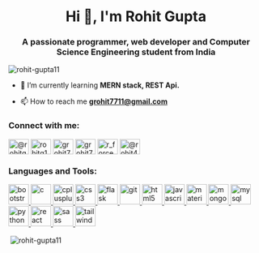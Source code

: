 <h1 align="center">Hi 👋, I'm Rohit Gupta</h1>
<h3 align="center">A passionate programmer, web developer and Computer Science Engineering student from India</h3>

<p align="left"> <img src="https://komarev.com/ghpvc/?username=rohit-gupta11&label=Profile%20views&color=0e75b6&style=flat" alt="rohit-gupta11" /> </p>

- 🌱 I’m currently learning **MERN stack, REST Api.**

- 📫 How to reach me **grohit7711@gmail.com**

<h3 align="left">Connect with me:</h3>
<p align="left">
<a href="https://dev.to/@rohitgupta11" target="blank"><img align="center" src="https://cdn.jsdelivr.net/npm/simple-icons@3.0.1/icons/dev-dot-to.svg" alt="@rohitgupta11" height="30" width="40" /></a>
<a href="https://linkedin.com/in/rohitg11" target="blank"><img align="center" src="https://cdn.jsdelivr.net/npm/simple-icons@3.0.1/icons/linkedin.svg" alt="rohitg11" height="30" width="40" /></a>
<a href="https://www.codechef.com/users/grohit7711" target="blank"><img align="center" src="https://cdn.jsdelivr.net/npm/simple-icons@3.1.0/icons/codechef.svg" alt="grohit7711" height="30" width="40" /></a>
<a href="https://www.hackerrank.com/grohit7711" target="blank"><img align="center" src="https://cdn.jsdelivr.net/npm/simple-icons@3.0.1/icons/hackerrank.svg" alt="grohit7711" height="30" width="40" /></a>
<a href="https://www.leetcode.com/r_force" target="blank"><img align="center" src="https://cdn.jsdelivr.net/npm/simple-icons@3.0.1/icons/leetcode.svg" alt="r_force" height="30" width="40" /></a>
<a href="https://www.hackerearth.com/@rohit4487" target="blank"><img align="center" src="https://cdn.jsdelivr.net/npm/simple-icons@3.0.1/icons/hackerearth.svg" alt="@rohit4487" height="30" width="40" /></a>
</p>

<h3 align="left">Languages and Tools:</h3>
<p align="left"> <a href="https://getbootstrap.com" target="_blank"> <img src="https://devicons.github.io/devicon/devicon.git/icons/bootstrap/bootstrap-plain.svg" alt="bootstrap" width="40" height="40"/> </a> <a href="https://www.cprogramming.com/" target="_blank"> <img src="https://devicons.github.io/devicon/devicon.git/icons/c/c-original.svg" alt="c" width="40" height="40"/> </a> <a href="https://www.w3schools.com/cpp/" target="_blank"> <img src="https://devicons.github.io/devicon/devicon.git/icons/cplusplus/cplusplus-original.svg" alt="cplusplus" width="40" height="40"/> </a> <a href="https://www.w3schools.com/css/" target="_blank"> <img src="https://devicons.github.io/devicon/devicon.git/icons/css3/css3-original-wordmark.svg" alt="css3" width="40" height="40"/> </a><a href="https://flask.palletsprojects.com/" target="_blank"> <img src="https://www.vectorlogo.zone/logos/pocoo_flask/pocoo_flask-icon.svg" alt="flask" width="40" height="40"/> </a> <a href="https://git-scm.com/" target="_blank"> <img src="https://www.vectorlogo.zone/logos/git-scm/git-scm-icon.svg" alt="git" width="40" height="40"/> </a> <a href="https://www.w3.org/html/" target="_blank"> <img src="https://devicons.github.io/devicon/devicon.git/icons/html5/html5-original-wordmark.svg" alt="html5" width="40" height="40"/> </a> <a href="https://developer.mozilla.org/en-US/docs/Web/JavaScript" target="_blank"> <img src="https://devicons.github.io/devicon/devicon.git/icons/javascript/javascript-original.svg" alt="javascript" width="40" height="40"/> </a> <a href="https://materializecss.com/" target="_blank"> <img src="https://raw.githubusercontent.com/prplx/svg-logos/5585531d45d294869c4eaab4d7cf2e9c167710a9/svg/materialize.svg" alt="materialize" width="40" height="40"/> </a> <a href="https://www.mongodb.com/" target="_blank"> <img src="https://devicons.github.io/devicon/devicon.git/icons/mongodb/mongodb-original-wordmark.svg" alt="mongodb" width="40" height="40"/> </a> <a href="https://www.mysql.com/" target="_blank"> <img src="https://devicons.github.io/devicon/devicon.git/icons/mysql/mysql-original-wordmark.svg" alt="mysql" width="40" height="40"/> </a> <a href="https://www.python.org" target="_blank"> <img src="https://devicons.github.io/devicon/devicon.git/icons/python/python-original.svg" alt="python" width="40" height="40"/> </a> <a href="https://reactjs.org/" target="_blank"> <img src="https://devicons.github.io/devicon/devicon.git/icons/react/react-original-wordmark.svg" alt="react" width="40" height="40"/> </a> <a href="https://sass-lang.com" target="_blank"> <img src="https://devicons.github.io/devicon/devicon.git/icons/sass/sass-original.svg" alt="sass" width="40" height="40"/> </a> <a href="https://tailwindcss.com/" target="_blank"> <img src="https://www.vectorlogo.zone/logos/tailwindcss/tailwindcss-icon.svg" alt="tailwind" width="40" height="40"/> </a> </p>

<p>&nbsp;<img align="center" src="https://github-readme-stats.vercel.app/api?username=rohit-gupta11&show_icons=true&locale=en" alt="rohit-gupta11" /></p>
